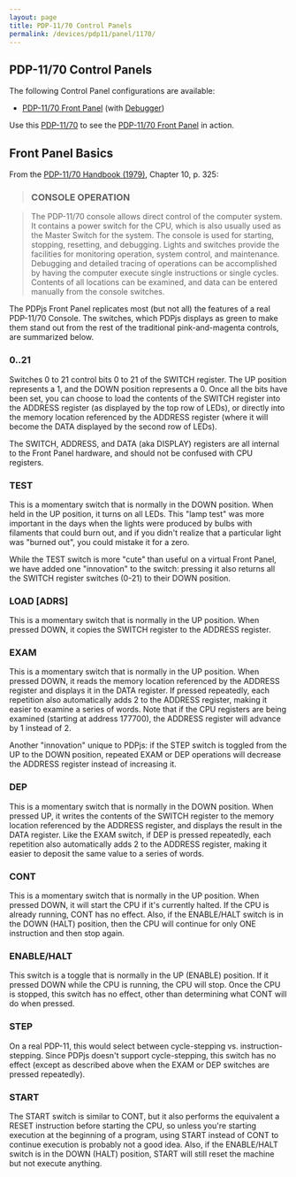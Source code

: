 ```yaml
---
layout: page
title: PDP-11/70 Control Panels
permalink: /devices/pdp11/panel/1170/
---
```


PDP-11/70 Control Panels
------------------------

The following Control Panel configurations are available:

* [PDP-11/70 Front Panel](front.xml) (with [Debugger](debugger/front.xml))

Use this [PDP-11/70](/devices/pdp11/machine/1170/panel/debugger/) to see the [PDP-11/70 Front Panel](debugger/front.xml) in action.

Front Panel Basics
------------------

From the [PDP-11/70 Handbook (1979)](https://s3-us-west-2.amazonaws.com/archive.pcjs.org/pubs/dec/pdp11/1170/PDP1170_Handbook_1979.pdf), Chapter 10,
p. 325:

> ### CONSOLE OPERATION

> The PDP-11/70 console allows direct control of the computer system. It contains a power switch for the CPU,
which is also usually used as the Master Switch for the system. The console is used for starting, stopping, resetting,
and debugging. Lights and switches provide the facilities for monitoring operation, system control, and maintenance.
Debugging and detailed tracing of operations can be accomplished by having the computer execute single instructions or
single cycles. Contents of all locations can be examined, and data can be entered manually from the console switches.

The PDPjs Front Panel replicates most (but not all) the features of a real PDP-11/70 Console.  The switches, which
PDPjs displays as green to make them stand out from the rest of the traditional pink-and-magenta controls, are summarized
below.

### 0..21

Switches 0 to 21 control bits 0 to 21 of the SWITCH register.  The UP position represents a 1, and the DOWN position
represents a 0.   Once all the bits have been set, you can choose to load the contents of the SWITCH register into the
ADDRESS register (as displayed by the top row of LEDs), or directly into the memory location referenced by the ADDRESS
register (where it will become the DATA displayed by the second row of LEDs).

The SWITCH, ADDRESS, and DATA (aka DISPLAY) registers are all internal to the Front Panel hardware, and should not be
confused with CPU registers.

### TEST

This is a momentary switch that is normally in the DOWN position.  When held in the UP position, it turns on all LEDs.
This "lamp test" was more important in the days when the lights were produced by bulbs with filaments that could burn out,
and if you didn't realize that a particular light was "burned out", you could mistake it for a zero.

While the TEST switch is more "cute" than useful on a virtual Front Panel, we have added one "innovation" to the switch:
pressing it also returns all the SWITCH register switches (0-21) to their DOWN position.

### LOAD [ADRS]

This is a momentary switch that is normally in the UP position.  When pressed DOWN, it copies the SWITCH register to the
ADDRESS register.

### EXAM

This is a momentary switch that is normally in the UP position.  When pressed DOWN, it reads the memory location referenced
by the ADDRESS register and displays it in the DATA register.  If pressed repeatedly, each repetition also automatically
adds 2 to the ADDRESS register, making it easier to examine a series of words.  Note that if the CPU registers are being
examined (starting at address 177700), the ADDRESS register will advance by 1 instead of 2.

Another "innovation" unique to PDPjs: if the STEP switch is toggled from the UP to the DOWN position, repeated EXAM or DEP
operations will decrease the ADDRESS register instead of increasing it.

### DEP

This is a momentary switch that is normally in the DOWN position.  When pressed UP, it writes the contents of the SWITCH
register to the memory location referenced by the ADDRESS register, and displays the result in the DATA register.  Like the
EXAM switch, if DEP is pressed repeatedly, each repetition also automatically adds 2 to the ADDRESS register, making it easier
to deposit the same value to a series of words.

### CONT

This is a momentary switch that is normally in the UP position.  When pressed DOWN, it will start the CPU if it's currently
halted.  If the CPU is already running, CONT has no effect.  Also, if the ENABLE/HALT switch is in the DOWN (HALT) position,
then the CPU will continue for only ONE instruction and then stop again.

### ENABLE/HALT

This switch is a toggle that is normally in the UP (ENABLE) position.  If it pressed DOWN while the CPU is running, the CPU will
stop.  Once the CPU is stopped, this switch has no effect, other than determining what CONT will do when pressed.

### STEP

On a real PDP-11, this would select between cycle-stepping vs. instruction-stepping.  Since PDPjs doesn't support cycle-stepping,
this switch has no effect (except as described above when the EXAM or DEP switches are pressed repeatedly).

### START

The START switch is similar to CONT, but it also performs the equivalent a RESET instruction before starting the CPU, so
unless you're starting execution at the beginning of a program, using START instead of CONT to continue execution is probably
not a good idea.  Also, if the ENABLE/HALT switch is in the DOWN (HALT) position, START will still reset the machine but not
execute anything.
